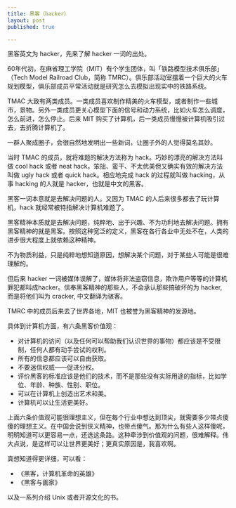 ```yaml
---
title: 黑客（hacker）
layout: post
published: true

---
```

黑客英文为 hacker，先来了解 hacker 一词的出处。

60年代初，在麻省理工学院（MIT）有个学生团体，叫「铁路模型技术俱乐部」（Tech Model Railroad Club，简称 TMRC）。俱乐部活动室摆着一个巨大的火车规划模型，俱乐部成员平常活动就是研究怎么去模拟出现实中的铁路系统。

TMAC 大致有两类成员。一类成员喜欢制作精美的火车模型，或者制作一些城市，景物。另外一类成员更关心模型下面的信号和动力系统，比如火车怎么调度，怎么前进，怎么停止。后来 MIT 购买了计算机，后一类成员慢慢被计算机吸引过去，去折腾计算机了。

一群人聚成圈子，会很自然地发明出一些新词，让圈子外的人觉得莫名其妙。

当时 TMAC 的成员，就将难题的解决方法称为 hack。巧妙的漂亮的解决方法叫做 cool hack 或者 neat hack。笨拙、蛮干、不太优美但又确实有效的解决方法叫做 ugly hack 或者 quick hack。相应地完成 hack 的过程就叫做 hacking，从事 hacking 的人就是 hacker，也就是中文的黑客。

黑客一词本意就是去解决问题的人。又因为 TMAC 的人后来很多都去了玩计算机，hack 就经常被特指解决计算机难题了。

黑客精神本质就是去解决问题，纯粹地、出于兴趣、不为功利地去解决问题。拥有黑客精神的就是黑客。按照这种宽泛的定义，黑客在各行各业中无处不在，人类的进步很大程度上就依赖这种精神。

不为物质利益，只是纯粹地想知道原因，想解决某个问题，对于某些人可能是很难理解的。

但后来 hacker 一词被媒体误解了，媒体将非法盗窃信息，欺诈用户等等的计算机罪犯都叫成hacker。信奉黑客精神的那些人，不会承认那些搞破坏的为 hacker, 而是将他们叫为 cracker, 中文翻译为骇客。

TMRC 中的成员后来去了世界各地，MIT 也被誉为黑客精神的发源地。

具体到计算机方面，有六条黑客价值观：

* 对计算机的访问（以及任何可以帮助我们认识世界的事物）都应该是不受限制，任何人都有动手尝试的权利。
* 所有的信息都应该可以自由获取。
* 不要迷信权威——促进分权。
* 评价黑客的标准应该是他们的技术，而不是那些没有实际用途的指标，比如学位、年龄、种族、性别、职位。
* 可以在计算机上创造出艺术和美。
* 计算机可以让生活更美好。

上面六条价值观可能很理想主义，但在每个行业中想达到顶尖，就需要多少带点傻傻的理想主义。在中国会说到侠义精神，也带点傻气。那为什么有些人这样傻呢，明明知道可以更容易一点，还选这条路。这种牵涉到价值观的问题，很难解释。伟大点说，是这样可以让世界更美好；更真实原因是，我喜欢啊。

真想知道得更详细，可以看：

* 《黑客，计算机革命的英雄》
* 《黑客与画家》

以及一系列介绍 Unix 或者开源文化的书。